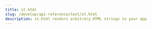 ```yaml
---
title: st.html
slug: /develop/api-reference/text/st.html
description: st.html renders arbitrary HTML strings to your app
---
```


<Autofunction function="streamlit.html" />
